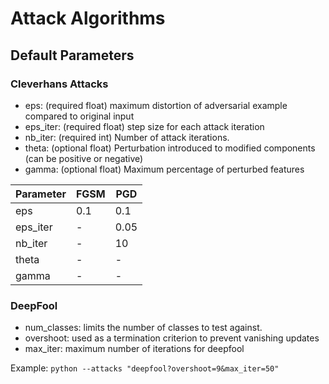 # Attack Algorithms

## Default Parameters

### Cleverhans Attacks
 
* eps: (required float) maximum distortion of adversarial example compared to original input
* eps_iter: (required float) step size for each attack iteration
* nb_iter: (required int) Number of attack iterations.
* theta: (optional float) Perturbation introduced to modified components (can be positive or negative)
* gamma: (optional float) Maximum percentage of perturbed features

|  Parameter |  FGSM   | PGD  |
|------------|---------|------|
|    eps     |  0.1    | 0.1  |
|  eps_iter  |   -   | 0.05 |
|  nb_iter   |   -   | 10   |
|   theta    |   -   | -    |
|   gamma    |   -   | -    |

### DeepFool

* num_classes: limits the number of classes to test against.
* overshoot: used as a termination criterion to prevent vanishing updates 
* max_iter: maximum number of iterations for deepfool

Example: `python --attacks "deepfool?overshoot=9&max_iter=50"`